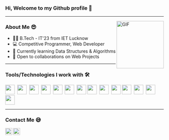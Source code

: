 ### Hi, Welcome to my Github profile 👋
<hr>
<img align="right" height="150" alt="GIF" src="https://media.giphy.com/media/RbDKaczqWovIugyJmW/giphy.gif" />


### About Me 😎
- 👨‍🎓 B.Tech - IT'23 from IET Lucknow
- :computer: Competitive Programmer, Web Developer<br>
- 🤔 Currently learning Data Structures & Algorithms<br>
- 👯 Open to collaborations on Web Projects<br>
<hr>

### Tools/Technologies I work with 🛠️
 <span><img src="https://cdn.jsdelivr.net/gh/devicons/devicon@latest/icons/html5/html5-plain.svg" width="30px"></span>&nbsp;
 <span><img src="https://cdn.jsdelivr.net/gh/devicons/devicon@latest/icons/css3/css3-plain.svg" width="30px"></span>&nbsp;
 <span><img src="https://cdn.jsdelivr.net/gh/devicons/devicon@latest/icons/javascript/javascript-original.svg" width="30px"></span>&nbsp;
 <span><img src="https://cdn.jsdelivr.net/gh/devicons/devicon@latest/icons/git/git-original.svg" width="30px"></span>&nbsp;
 <span><img src="https://cdn.jsdelivr.net/gh/devicons/devicon@latest/icons/github/github-original.svg" width="30px"></span>&nbsp;
 <span><img src="https://cdn.jsdelivr.net/gh/devicons/devicon@latest/icons/vscode/vscode-original.svg" width="30px"></span>&nbsp;
 <span><img src="https://cdn.jsdelivr.net/gh/devicons/devicon@latest/icons/npm/npm-original-wordmark.svg" width="30px"></span>
 <span><img src="https://cdn.jsdelivr.net/gh/devicons/devicon@latest/icons/nodejs/nodejs-plain.svg" width="30px"></span>&nbsp;
 <span><img src="https://cdn.jsdelivr.net/gh/devicons/devicon@latest/icons/express/express-original.svg" width="30px"></span>&nbsp;
 <span><img src="https://cdn.jsdelivr.net/gh/devicons/devicon@latest/icons/mongodb/mongodb-original.svg" width="30px"></span>
 <span><img src="https://cdn.jsdelivr.net/gh/devicons/devicon@latest/icons/cplusplus/cplusplus-plain.svg" width="30px"></span>&nbsp;
 <span><img src="https://cdn.jsdelivr.net/gh/devicons/devicon@latest/icons/bootstrap/bootstrap-plain.svg" width="30px"></span>&nbsp;
 <span><img src="https://cdn.jsdelivr.net/gh/devicons/devicon@latest/icons/react/react-original.svg" width="30px"></span>&nbsp;
 <span><img src="https://cdn.jsdelivr.net/gh/devicons/devicon@latest/icons/redux/redux-original.svg" width="30px"></span>
<hr>

### Contact Me 😅
<a href="https://www.linkedin.com/in/abhijeet-shankar-mishra-9022781ab/">
  <img align="left" alt="Abhijeet's LinkdeIN" width="22px" src="https://raw.githubusercontent.com/peterthehan/peterthehan/master/assets/linkedin.svg?raw=true"/>
</a>
<a href="https://www.instagram.com/abhijeet_shankar_mishra/">
  <img align="left" alt="Abhijeet's Instagram" width="22px" src="https://media.giphy.com/media/SwyH7oWi2vhkOjCwiJ/giphy.gif?raw=true"/>
</a>
